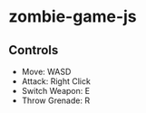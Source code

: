 # zombie-game-js
## Controls
- Move: WASD  
- Attack: Right Click  
- Switch Weapon: E  
- Throw Grenade: R 
